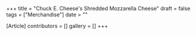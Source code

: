 +++
title = "Chuck E. Cheese's Shredded Mozzarella Cheese"
draft = false
tags = ["Merchandise"]
date = ""

[Article]
contributors = []
gallery = []
+++